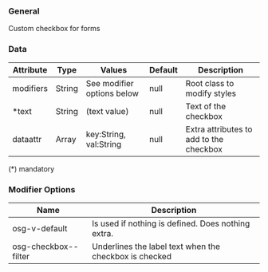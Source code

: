 
### General
Custom checkbox for forms

### Data
| Attribute | Type   | Values                     | Default | Description                             |
| --------- | ------ | -------------------------- | ------- | --------------------------------------- |
| modifiers | String | See modifier options below | null    | Root class to modify styles             |
| *text     | String | (text value)               | null    | Text of the checkbox                    |
| dataattr  | Array  | key:String, val:String     | null    | Extra attributes to add to the checkbox |

(*) mandatory


### Modifier Options
| Name                 | Description                                            |
| -------------------- | ------------------------------------------------------ |
| osg-v-default        | Is used if nothing is defined. Does nothing extra.     |
| osg-checkbox--filter | Underlines the label text when the checkbox is checked |